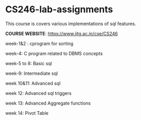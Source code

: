 # CS246-lab-assignments

This course is covers various implementations of sql features.

**COURSE WEBSITE**: https://www.iitg.ac.in/cse/CS246

week-1&2 : cprogram for sorting

week-4: C program related to DBMS concepts

week-5 to 8: Basic sql

week-9: Intermediate sql

week 10&11: Advanced sql

week 12: Advanced sql triggers

week 13: Advanced Aggregate functions

week 14: Pivot Table
